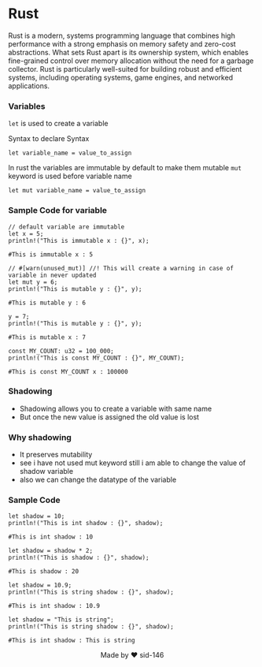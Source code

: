 # Rust

Rust is a modern, systems programming language that combines high performance with a strong emphasis on memory safety and zero-cost abstractions. What sets Rust apart is its ownership system, which enables fine-grained control over memory allocation without the need for a garbage collector. Rust is particularly well-suited for building robust and efficient systems, including operating systems, game engines, and networked applications.

### Variables

`let` is used to create a variable

Syntax to declare Syntax

`let variable_name = value_to_assign`

In rust the variables are immutable by default to make them mutable `mut` keyword is used before variable name

`let mut variable_name = value_to_assign`

### Sample Code for variable

```
// default variable are immutable
let x = 5;
println!("This is immutable x : {}", x);

#This is immutable x : 5

// #[warn(unused_mut)] //! This will create a warning in case of variable in never updated
let mut y = 6;
println!("This is mutable y : {}", y);

#This is mutable y : 6

y = 7;
println!("This is mutable y : {}", y);

#This is mutable x : 7

const MY_COUNT: u32 = 100_000;
println!("This is const MY_COUNT : {}", MY_COUNT);

#This is const MY_COUNT x : 100000
```

### Shadowing

- Shadowing allows you to create a variable with same name
- But once the new value is assigned the old value is lost

### Why shadowing

- It preserves mutability
- see i have not used mut keyword still i am able to change the value of shadow variable
- also we can change the datatype of the variable

### Sample Code

```
let shadow = 10;
println!("This is int shadow : {}", shadow);

#This is int shadow : 10

let shadow = shadow * 2;
println!("This is shadow : {}", shadow);

#This is shadow : 20

let shadow = 10.9;
println!("This is string shadow : {}", shadow);

#This is int shadow : 10.9

let shadow = "This is string";
println!("This is string shadow : {}", shadow);

#This is int shadow : This is string
```

<p style= "text-align :center;">
Made by ❤ sid-146
</p>
